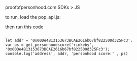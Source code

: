 proofofpersonhood.com SDKs > JS

to run, load the pop_api.js:


then run this code

```

let addr = '0x00De4B13153673BCAE2616b67bf822500d325Fc3';
var ps = get_personhoodscore('rinkeby', '0x00De4B13153673BCAE2616b67bf822500d325Fc3');
console.log('address', addr, 'personhood score:' , ps)

```

